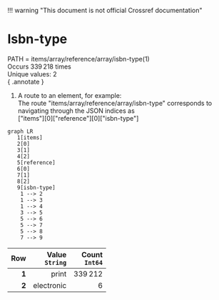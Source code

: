 !!! warning "This document is not official Crossref documentation"
# Isbn-type
PATH = items/array/reference/array/isbn-type(1)  
Occurs 339 218 times  
Unique values: 2  
{ .annotate }

1. A route to an element, for example:  
   The route "items/array/reference/array/isbn-type" corresponds to navigating through the JSON indices as  
   ["items"][0]["reference"][0]["isbn-type"]  

```mermaid
graph LR
   1[items]
   2[0]
   3[1]
   4[2]
   5[reference]
   6[0]
   7[1]
   8[2]
   9[isbn-type]
    1 --> 2
    1 --> 3
    1 --> 4
    3 --> 5
    5 --> 6
    5 --> 7
    5 --> 8
    7 --> 9
```

| **Row** | **Value**<br>`String` | **Count**<br>`Int64` |
|--------:|----------------------:|---------------------:|
| **1**   | print                 | 339 212              |
| **2**   | electronic            | 6                    |


